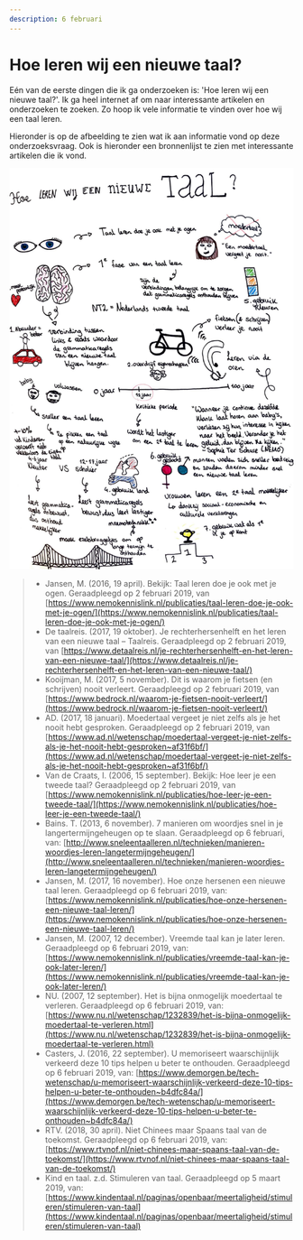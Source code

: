 ```yaml
---
description: 6 februari
---
```


# Hoe leren wij een nieuwe taal?

Eén van de eerste dingen die ik ga onderzoeken is: 'Hoe leren wij een nieuwe taal?'. Ik ga heel internet af om naar interessante artikelen en onderzoeken te zoeken. Zo hoop ik vele informatie te vinden over hoe wij een taal leren.

Hieronder is op de afbeelding te zien wat ik aan informatie vond op deze onderzoeksvraag. Ook is hieronder een bronnenlijst te zien met interessante artikelen die ik vond.

![](../../../.gitbook/assets/scan-7-may-2019-4-3-1.jpg)

> * Jansen, M. \(2016, 19 april\). Bekijk: Taal leren doe je ook met je ogen. Geraadpleegd op 2 februari 2019, van [https://www.nemokennislink.nl/publicaties/taal-leren-doe-je-ook-met-je-ogen/](https://www.nemokennislink.nl/publicaties/taal-leren-doe-je-ook-met-je-ogen/)
> * De taalreis. \(2017, 19 oktober\). Je rechterhersenhelft en het leren van een nieuwe taal – Taalreis. Geraadpleegd op 2 februari 2019, van [https://www.detaalreis.nl/je-rechterhersenhelft-en-het-leren-van-een-nieuwe-taal/](https://www.detaalreis.nl/je-rechterhersenhelft-en-het-leren-van-een-nieuwe-taal/)
> * Kooijman, M. \(2017, 5 november\). Dit is waarom je fietsen \(en schrijven\) nooit verleert. Geraadpleegd op 2 februari 2019, van [https://www.bedrock.nl/waarom-je-fietsen-nooit-verleert/](https://www.bedrock.nl/waarom-je-fietsen-nooit-verleert/)
> * AD. \(2017, 18 januari\). Moedertaal vergeet je niet zelfs als je het nooit hebt gesproken. Geraadpleegd op 2 februari 2019, van [https://www.ad.nl/wetenschap/moedertaal-vergeet-je-niet-zelfs-als-je-het-nooit-hebt-gesproken~af31f6bf/](https://www.ad.nl/wetenschap/moedertaal-vergeet-je-niet-zelfs-als-je-het-nooit-hebt-gesproken~af31f6bf/)
> * Van de Craats, I. \(2006, 15 september\). Bekijk: Hoe leer je een tweede taal? Geraadpleegd op 2 februari 2019, van [https://www.nemokennislink.nl/publicaties/hoe-leer-je-een-tweede-taal/](https://www.nemokennislink.nl/publicaties/hoe-leer-je-een-tweede-taal/)
> * Bains. T. \(2013, 6 november\). 7 manieren om woordjes snel in je langertermijngeheugen op te slaan. Geraadpleegd op 6 februari, van: [http://www.sneleentaalleren.nl/technieken/manieren-woordjes-leren-langetermijngeheugen/](http://www.sneleentaalleren.nl/technieken/manieren-woordjes-leren-langetermijngeheugen/)
> * Jansen, M. \(2017, 16 november\). Hoe onze hersenen een nieuwe taal leren. Geraadpleegd op 6 februari 2019, van: [https://www.nemokennislink.nl/publicaties/hoe-onze-hersenen-een-nieuwe-taal-leren/](https://www.nemokennislink.nl/publicaties/hoe-onze-hersenen-een-nieuwe-taal-leren/)
> * Jansen, M. \(2007, 12 december\). Vreemde taal kan je later leren. Geraadpleegd op 6 februari 2019, van: [https://www.nemokennislink.nl/publicaties/vreemde-taal-kan-je-ook-later-leren/](https://www.nemokennislink.nl/publicaties/vreemde-taal-kan-je-ook-later-leren/)
> * NU. \(2007, 12 september\). Het is bijna onmogelijk moedertaal te verleren. Geraadpleegd op 6 februari 2019, van: [https://www.nu.nl/wetenschap/1232839/het-is-bijna-onmogelijk-moedertaal-te-verleren.html](https://www.nu.nl/wetenschap/1232839/het-is-bijna-onmogelijk-moedertaal-te-verleren.html)
> * Casters, J. \(2016, 22 september\). U memoriseert waarschijnlijk verkeerd  deze 10 tips helpen u beter te onthouden. Geraadpleegd op 6 februari 2019, van: [https://www.demorgen.be/tech-wetenschap/u-memoriseert-waarschijnlijk-verkeerd-deze-10-tips-helpen-u-beter-te-onthouden~b4dfc84a/](https://www.demorgen.be/tech-wetenschap/u-memoriseert-waarschijnlijk-verkeerd-deze-10-tips-helpen-u-beter-te-onthouden~b4dfc84a/)
> * RTV. \(2018, 30 april\). Niet Chinees maar Spaans taal van de toekomst. Geraadpleegd op 6 februari 2019, van: [https://www.rtvnof.nl/niet-chinees-maar-spaans-taal-van-de-toekomst/](https://www.rtvnof.nl/niet-chinees-maar-spaans-taal-van-de-toekomst/)
> * Kind en taal. z.d. Stimuleren van taal. Geraadpleegd op 5 maart 2019, van: [https://www.kindentaal.nl/paginas/openbaar/meertaligheid/stimuleren/stimuleren-van-taal](https://www.kindentaal.nl/paginas/openbaar/meertaligheid/stimuleren/stimuleren-van-taal)

